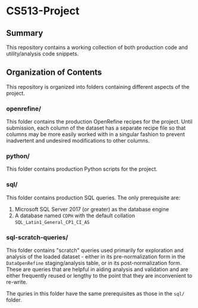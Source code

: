 # CS513-Project

## Summary
This repository contains a working collection of both production code and utility/analysis code snippets.

## Organization of Contents
This repository is organized into folders containing different aspects of the project.

### openrefine/
This folder contains the production OpenRefine recipes for the project. Until submission, each column of the dataset has a separate recipe file so that columns may be more easily worked with in a singular fashion to prevent inadvertent and undesired modifications to other columns.

### python/
This folder contains production Python scripts for the project.

### sql/
This folder contains production SQL queries. The only prerequisite are:
1. Microsoft SQL Server 2017 (or greater) as the database engine
1. A database named `CDPH` with the default collation `SQL_Latin1_General_CP1_CI_AS`

### sql-scratch-queries/
This folder contains "scratch" queries used primarily for exploration and analysis of the loaded dataset - either in its pre-normalization form in the `DataOpenRefine` staging/analysis table, or in its post-normalization form. These are queries that are helpful in aiding analysis and validation and are either frequently reused or lengthy to the point that they are inconvenient to re-write.

The quries in this folder have the same prerequisites as those in the `sql/` folder.